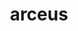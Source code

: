 ---
id: 493
title: arceus
types: [normal]
image: https://raw.githubusercontent.com/PokeAPI/sprites/master/sprites/pokemon/493.png
---